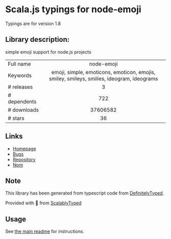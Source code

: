 
# Scala.js typings for node-emoji

Typings are for version 1.8

## Library description:
simple emoji support for node.js projects

|                    |                 |
| ------------------ | :-------------: |
| Full name          | node-emoji |
| Keywords           | emoji, simple, emoticons, emoticon, emojis, smiley, smileys, smilies, ideogram, ideograms |
| # releases         | 3 |
| # dependents       | 722 |
| # downloads        | 37606582 |
| # stars            | 36 |

## Links
- [Homepage](https://github.com/omnidan/node-emoji#readme)
- [Bugs](https://github.com/omnidan/node-emoji/issues)
- [Repository](https://github.com/omnidan/node-emoji)
- [Npm](https://www.npmjs.com/package/node-emoji)
    


## Note
This library has been generated from typescript code from [DefinitelyTyped](https://definitelytyped.org).

Provided with :purple_heart: from [ScalablyTyped](https://github.com/oyvindberg/ScalablyTyped)

## Usage
See [the main readme](../../readme.md) for instructions.


